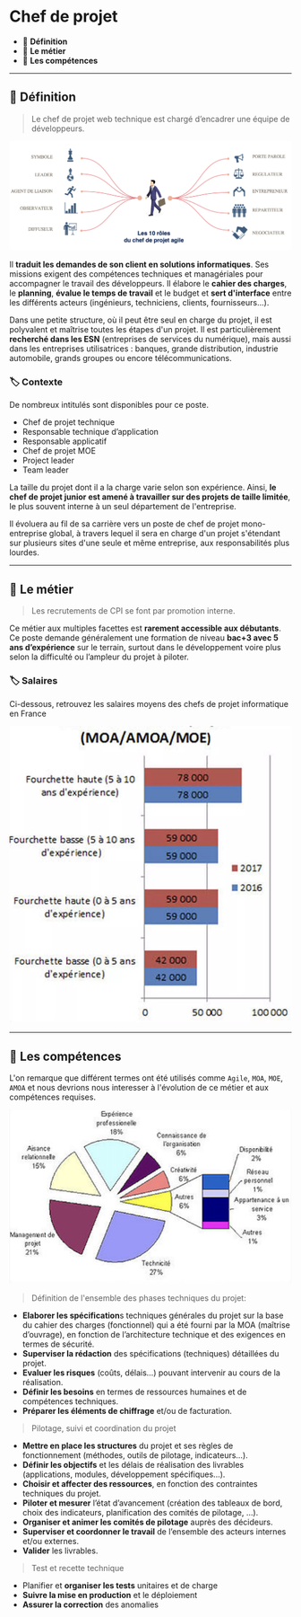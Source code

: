 # Chef de projet

*  🔖 **Définition**
*  🔖 **Le métier**
*  🔖 **Les compétences**

___

## 📑 Définition

> Le chef de projet web technique est chargé d’encadrer une équipe de développeurs.

![image](./resources/chef-de-projet.png)

Il **traduit les demandes de son client en solutions informatiques**. Ses missions exigent des compétences techniques et managériales pour accompagner le travail des développeurs. Il élabore le **cahier des charges**, le **planning**, **évalue le temps de travail** et le budget et **sert d'interface** entre les différents acteurs (ingénieurs, techniciens, clients, fournisseurs...). 

Dans une petite structure, où il peut être seul en charge du projet, il est polyvalent et maîtrise toutes les étapes d'un projet. Il est particulièrement **recherché dans les ESN** (entreprises de services du numérique), mais aussi dans les entreprises utilisatrices : banques, grande distribution, industrie automobile, grands groupes ou encore télécommunications.

### 🏷️ **Contexte**

De nombreux intitulés sont disponibles pour ce poste.

* Chef de projet technique
* Responsable technique d’application
* Responsable applicatif
* Chef de projet MOE
* Project leader
* Team leader

La taille du projet dont il a la charge varie selon son expérience. Ainsi, **le chef de projet junior est amené à travailler sur des projets de taille limitée**, le plus souvent interne à un seul département de l'entreprise. 

Il évoluera au fil de sa carrière vers un poste de chef de projet mono-entreprise global, à travers lequel il sera en charge d'un projet s'étendant sur plusieurs sites d'une seule et même entreprise, aux responsabilités plus lourdes.

___

## 📑 Le métier

> Les recrutements de CPI se font par promotion interne.

Ce métier aux multiples facettes est **rarement accessible aux débutants**. Ce poste demande généralement une formation de niveau **bac+3 avec 5 ans d’expérience** sur le terrain, surtout dans le développement voire plus selon la difficulté ou l’ampleur du projet à piloter.

### 🏷️ **Salaires**

Ci-dessous, retrouvez les salaires moyens des chefs de projet informatique en France

![image](./resources/chef-de-projet-salaire.png)

___

## 📑 Les compétences

L'on remarque que différent termes ont été utilisés comme `Agile`, `MOA`, `MOE`, `AMOA` et nous devrions nous interesser à l'évolution de ce métier et aux compétences requises.

![image](./resources/chef-de-projet-skill.png)

> Définition de l'ensemble des phases techniques du projet:

* **Elaborer les spécification**s techniques générales du projet sur la base du cahier des charges (fonctionnel) qui a été fourni par la MOA (maîtrise d’ouvrage), en fonction de l’architecture technique et des exigences en termes de sécurité.
* **Superviser la rédaction** des spécifications (techniques) détaillées du projet.
* **Evaluer les risques** (coûts, délais…) pouvant intervenir au cours de la réalisation.
* **Définir les besoins** en termes de ressources humaines et de compétences techniques.
* **Préparer les éléments de chiffrage** et/ou de facturation.
 
> Pilotage, suivi et coordination du projet

* **Mettre en place les structures** du projet et ses règles de fonctionnement (méthodes, outils de pilotage, indicateurs…).
* **Définir les objectifs** et les délais de réalisation des livrables (applications, modules, développement spécifiques...).
* **Choisir et affecter des ressources**, en fonction des contraintes techniques du projet.
* **Piloter et mesurer** l’état d’avancement (création des tableaux de bord, choix des indicateurs, planification des comités de pilotage, …).
* **Organiser et animer les comités de pilotage** auprès des décideurs.
* **Superviser et coordonner le travail** de l’ensemble des acteurs internes et/ou externes.  
* **Valider** les livrables.

> Test et recette technique

* Planifier et **organiser les tests** unitaires et de charge  
* **Suivre la mise en production** et le déploiement
* **Assurer la correction** des anomalies

